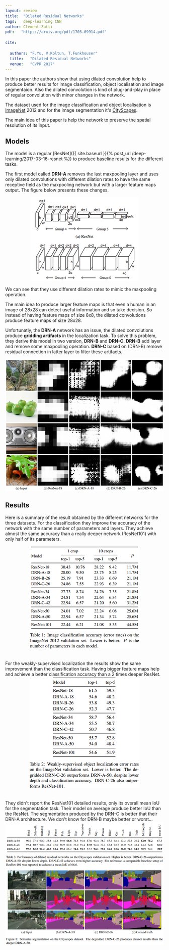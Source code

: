 ```yaml
---
layout: review
title:  "Dilated Residual Networks"
tags:   deep-learning CNN
author: Clément Zotti
pdf:   "https://arxiv.org/pdf/1705.09914.pdf"

cite:

  authors: "F.Yu, V.Koltun, T.Funkhouser"
  title:   "Dilated Residual Networks"
  venue:   "CVPR 2017"
---
```


In this paper the authors show that using dilated convolution help to produce better results for image classification,
object localisation and image segmentaion. Also the dilated convolution is kind of plug-and-play in place of regular
convolution with minor changes in the network.

The dataset used for the image classification and object localisation is [ImageNet](http://www.image-net.org/) 2012 and
for the image segmentation it's [CityScapes](https://www.cityscapes-dataset.com/).

The main idea of this paper is help the network to preserve the spatial resolution of its input.

## Models

The model is a regular [ResNet]({{ site.baseurl }}{% post_url /deep-learning/2017-03-16-resnet %})
to produce baseline results for the different tasks.

The first model called **DRN-A** removes the last maxpooling layer and uses only dilated convolutions with different
dilation rates to have the same receptive field as the maxpooling network but with a larger feature maps output.
The figure below presents these changes.

<div align="middle">
<img src="/deep-learning/images/drn/drn_changes.png"/>
</div>

We can see that they use different dilation rates to mimic the maxpooling operation.

The main idea to produce larger feature maps is that even a human in an image of 28x28 can detect useful information and so take decision.
So instead of having feature maps of size 8x8, the dilated convolutions produce feature maps of size 28x28.

Unfortunatly, the **DRN-A** network has an issue, the dilated convolutions produce **gridding artifacts** in the localization task. To solve
this problem, they derive this model in two version, **DRN-B** and **DRN-C**.
**DRN-B** add layer and remove some maxpooling operation.
**DRN-C** based on (DRN-B) remove residual connection in latter layer to filter these artifacts.

<div align="middle">
<img src="/deep-learning/images/drn/drn_networks.png"/>
</div>

## Results

Here is a summary of the result obtained by the different networks for the three datasets.
For the classification they improve the accuracy of the network with the same number of parameters and layers.
They achieve almost the same accuracy than a really deeper network (ResNet101) with only half of its parameters.
<div align="middle">
<img src="/deep-learning/images/drn/classification.png"/>
</div>
<br/><br/>
For the weakly-supervised localization the results show the same improvement than the classification task.
Having bigger feature maps help and achieve a better classification accuracy than a 2 times deeper ResNet.
<div align="middle">
<img src="/deep-learning/images/drn/localization.png"/>
</div>
<br/><br/>
They didn't report the ResNet101 detailed results, only its overall mean IoU for the segmentation task.
Their model on average produce better IoU than the ResNet.
The segmentation produced by the DRN-C is better that their DRN-A architecture. We don't know for DRN-B maybe better or worst...

<div align="middle">
<img src="/deep-learning/images/drn/segmentation.png"/>
</div>
